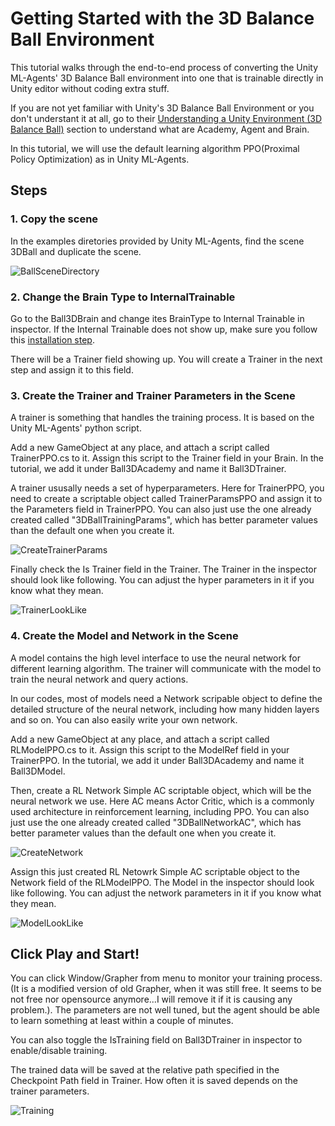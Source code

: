# Getting Started with the 3D Balance Ball Environment

This tutorial walks through the end-to-end process of converting the Unity ML-Agents' 3D Balance Ball environment into one that is trainable directly in Unity editor without coding extra stuff.

If you are not yet familiar with Unity's 3D Balance Ball Environment or you don't understant it at all, go to their [Understanding a Unity Environment (3D Balance Ball)](https://github.com/Unity-Technologies/ml-agents/blob/master/docs/Getting-Started-with-Balance-Ball.md#understanding-a-unity-environment-3d-balance-ball) section to understand what are Academy, Agent and Brain.

In this tutorial, we will use the default learning algorithm PPO(Proximal Policy Optimization) as in Unity ML-Agents.

## Steps
### 1. Copy the scene

In the examples diretories provided by Unity ML-Agents, find the scene 3DBall and duplicate the scene.

![BallSceneDirectory](Images/Getting-Started-with-Balance-Ball/BallSceneDirectory.png)

### 2. Change the Brain Type to InternalTrainable
Go to the Ball3DBrain and change ites BrainType to Internal Trainable in inspector. If the Internal Trainable does not show up, make sure you follow this [installation step](https://github.com/tcmxx/UnityTensorflowKeras/blob/master/Documents/Installation.md#modify-braincs-to-add-support-for-training-inside-unity).

There will be a Trainer field showing up. You will create a Trainer in the next step and assign it to this field.

### 3. Create the Trainer and Trainer Parameters in the Scene
A trainer is something that handles the training process. It is based on the Unity ML-Agents' python script.

Add a new GameObject at any place, and attach a script called TrainerPPO.cs to it. Assign this script to the Trainer field in your Brain.
In the tutorial, we add it under Ball3DAcademy and name it Ball3DTrainer.

A trainer ususally needs a set of hyperparameters. Here for TrainerPPO, you need to create a scriptable object called TrainerParamsPPO and assign it to the Parameters field in TrainerPPO. You can also just use the one already created called "3DBallTrainingParams", which has better parameter values than the default one when you create it.

![CreateTrainerParams](Images/Getting-Started-with-Balance-Ball/CreateTrainerParams.png)

Finally check the Is Trainer field in the Trainer. The Trainer in the inspector should look like following. You can adjust the hyper parameters in it if you know what they mean.

![TrainerLookLike](Images/Getting-Started-with-Balance-Ball/TrainerWithParameters.png)

### 4. Create the Model and Network in the Scene
A model contains the high level interface to use the neural network for different learning algorithm. The trainer will communicate with the model to train the neural network and query actions. 

In our codes, most of models need a Network scripable object to define the detailed structure of the neural network, including how many hidden layers and so on. You can also easily write your own network. 

Add a new GameObject at any place, and attach a script called RLModelPPO.cs to it. Assign this script to the ModelRef field in your TrainerPPO. In the tutorial, we add it under Ball3DAcademy and name it Ball3DModel.

Then, create a RL Network Simple AC scriptable object, which will be the neural network we use. Here AC means Actor Critic, which is a commonly used architecture in reinforcement learning, including PPO. You can also just use the one already created called "3DBallNetworkAC", which has better parameter values than the default one when you create it.

![CreateNetwork](Images/Getting-Started-with-Balance-Ball/CreateNetwork.png)

Assign this just created RL Netowrk Simple AC scriptable object to the Network field of the RLModelPPO. The Model in the inspector should look like following. You can adjust the network parameters in it if you know what they mean.

![ModelLookLike](Images/Getting-Started-with-Balance-Ball/ModelWithNetwork.png)

## Click Play and Start!
You can click Window/Grapher from menu to monitor your training process.(It is a modified version of old Grapher, when it was still free. It seems to be not free nor opensource anymore...I will remove it if it is causing any problem.). The parameters are not well tuned, but the agent should be able to learn something at least within a couple of minutes.

You can also toggle the IsTraining field on Ball3DTrainer in inspector to enable/disable training.

The trained data will be saved at the relative path specified in the Checkpoint Path field in Trainer. How often it is saved depends on the trainer parameters.

![Training](Images/Getting-Started-with-Balance-Ball/Learning.png)
